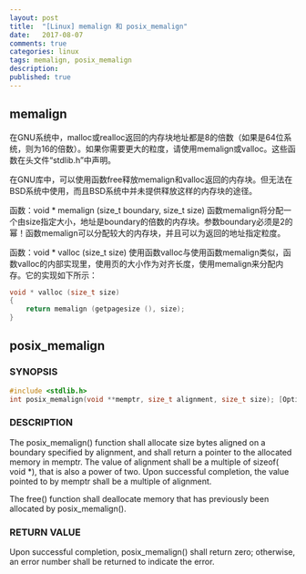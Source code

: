 ```yaml
---
layout: post
title:  "[Linux] memalign 和 posix_memalign"
date:   2017-08-07
comments: true
categories: linux
tags: memalign, posix_memalign
description:
published: true
---
```



## memalign

在GNU系统中，malloc或realloc返回的内存块地址都是8的倍数（如果是64位系统，则为16的倍数）。如果你需要更大的粒度，请使用memalign或valloc。这些函数在头文件“stdlib.h”中声明。

在GNU库中，可以使用函数free释放memalign和valloc返回的内存块。但无法在BSD系统中使用，而且BSD系统中并未提供释放这样的内存块的途径。

函数：void * memalign (size_t boundary, size_t size) 
函数memalign将分配一个由size指定大小，地址是boundary的倍数的内存块。参数boundary必须是2的幂！函数memalign可以分配较大的内存块，并且可以为返回的地址指定粒度。

函数：void * valloc (size_t size) 
使用函数valloc与使用函数memalign类似，函数valloc的内部实现里，使用页的大小作为对齐长度，使用memalign来分配内存。它的实现如下所示： 

```c
void * valloc (size_t size)
{
    return memalign (getpagesize (), size);
}
```


## posix_memalign

### SYNOPSIS

```c
#include <stdlib.h>
int posix_memalign(void **memptr, size_t alignment, size_t size); [Option End]
```
 

### DESCRIPTION

The posix_memalign() function shall allocate size bytes aligned on a boundary specified by alignment, and shall return a pointer to the allocated memory in memptr. The value of alignment shall be a multiple of sizeof( void *), that is also a power of two. Upon successful completion, the value pointed to by memptr shall be a multiple of alignment.

The free() function shall deallocate memory that has previously been allocated by posix_memalign().

### RETURN VALUE

Upon successful completion, posix_memalign() shall return zero; otherwise, an error number shall be returned to indicate the error.


